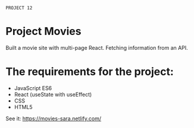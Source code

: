 `PROJECT 12`

# Project Movies

Built a movie site with multi-page React. Fetching information from an API.

# The requirements for the project:
* JavaScript ES6
* React (useState with useEffect)
* CSS
* HTML5

See it: https://movies-sara.netlify.com/



